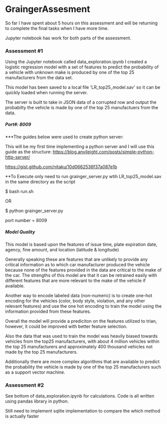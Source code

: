 # GraingerAssesment

So far I have spent about 5 hours on this assessment and will be returning to complete the final tasks when I have more time.

Jupyter notebook has work for both parts of the assessment. 

<h3> Assessment #1 </h3>
Using the Jupyter notebook called data_exploration.ipynb I created a logistic regression model with a set of features to predict the probability of a vehicle with unknown make is produced by one of the top 25 manufacturers from the data set.

This model has been saved to a local file 'LR_top25_model.sav' so it can be quickly loaded when running the server.

The server is built to take in JSON data of a corrupted row and output the probabilty the vehicle is made by one of the top 25 manufactuers from the data.
<h5> Port#: 8009 </h5>
***The guides below were used to create python server:

This will be my first time implementing a python server and I will use this guide as the structure:
https://blog.anvileight.com/posts/simple-python-http-server/

https://gist.github.com/nitaku/10d0662536f37a087e1b

**To Execute only need to run grainger_server.py wtih LR_top25_model.sav in the same directory as the script

$ bash run.sh

OR

$ python grainger_server.py


port number = 8009

<h5> Model Quality </h5>
This model is based upon the features of issue time, plate expiration date, agency, fine amount, and location (latitude & longitude)

Generally speaking these are features that are unlikely to provide any critical information as to which car manufacturer produced the vehicle because none of the features provided in the data are critical to the make of the car. The strengths of this model are that it can be retrained easily with different features that are more relevant to the make of the vehicle if available.

Another way to encode labeled data (non-numeric) is to create one-hot encoding for the vehicles (color, body style, violation, and any other relevant features) and use the one hot encoding to train the model using the information provided from these features.

Overall the model will provide a prediciton on the features utilized to trian, however, it could be improved with better feature selection.

Also the data that was used to train the model was heavily biased towards vehicles from the top25 manufacturers, with about 4 million vehicles within the top 25 manufacturers and approximately 400 thousand vehicles not made by the top 25 manufacturers.


Additionally there are more complex algorithms that are available to predict the probability the vehicle is made by one of the top 25 manufacturers such as a support vector machine.

<h3> Assessment #2 </h3>
See bottom of data_exploration.ipynb for calculations.
Code is all written using pandas library in python.

Still need to implement sqlite implementation to compare the which method is actually faster
